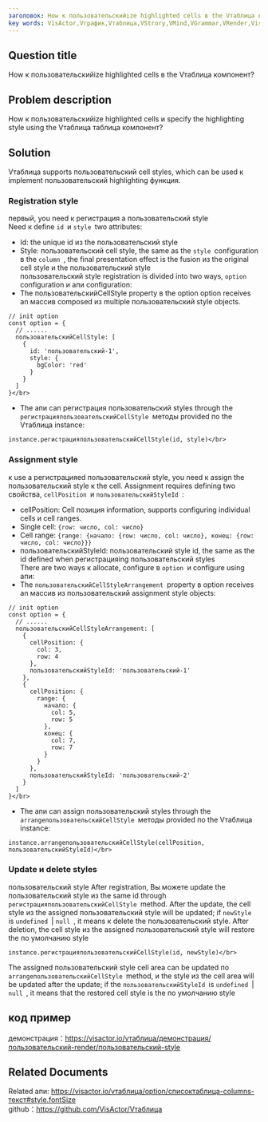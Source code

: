 ```yaml
---
заголовок: How к пользовательскийize highlighted cells в the Vтаблица компонент</br>
key words: VisActor,Vграфик,Vтаблица,VStrory,VMind,VGrammar,VRender,Visualization,график,данные,таблица,Graph,Gis,LLM
---
```

## Question title

How к пользовательскийize highlighted cells в the Vтаблица компонент?</br>
## Problem description

How к пользовательскийize highlighted cells и specify the highlighting style using the Vтаблица таблица компонент?</br>
## Solution

Vтаблица supports пользовательский cell styles, which can be used к implement пользовательский highlighting функция.</br>
### Registration style

первый, you need к регистрация a пользовательский style</br>
Need к define `id `и `style `two attributes:</br>
*  Id: the unique id из the пользовательский style</br>
*  Style: пользовательский cell style, the same as the `style `configuration в the `column `, the final presentation effect is the fusion из the original cell style и the пользовательский style</br>
пользовательский style registration is divided into two ways, `option `configuration и апи configuration:</br>
*  The пользовательскийCellStyle property в the option option receives an массив composed из multiple пользовательский style objects.</br>
```
// init option
const option = {
  // ......
  пользовательскийCellStyle: [
    {
      id: 'пользовательский-1',
      style: {
        bgColor: 'red'
      }
    }
  ]
}</br>
```
*  The апи can регистрация пользовательский styles through the `регистрацияпользовательскийCellStyle `методы provided по the Vтаблица instance:</br>
```
instance.регистрацияпользовательскийCellStyle(id, style)</br>
```
### Assignment style

к use a регистрацияed пользовательский style, you need к assign the пользовательский style к the cell. Assignment requires defining two свойства, `cellPosition `и `пользовательскийStyleId `:</br>
*  cellPosition: Cell позиция information, supports configuring individual cells и cell ranges.</br>
*  Single cell: `{row: число, col: число}`</br>
*  Cell range: `{range: {начало: {row: число, col: число}, конец: {row: число, col: число}}}`</br>
*  пользовательскийStyleId: пользовательский style id, the same as the id defined when регистрацияing пользовательский styles</br>
There are two ways к allocate, configure в `option `и configure using апи:</br>
*  The `пользовательскийCellStyleArrangement `property в option receives an массив из пользовательский assignment style objects:</br>
```
// init option
const option = {
  // ......
  пользовательскийCellStyleArrangement: [
    {
      cellPosition: {
        col: 3,
        row: 4
      },
      пользовательскийStyleId: 'пользовательский-1'
    },
    {
      cellPosition: {
        range: {
          начало: {
            col: 5,
            row: 5
          },
          конец: {
            col: 7,
            row: 7
          }
        }
      },
      пользовательскийStyleId: 'пользовательский-2'
    }
  ]
}</br>
```
*  The апи can assign пользовательский styles through the `arrangeпользовательскийCellStyle `методы provided по the Vтаблица instance:</br>
```
instance.arrangeпользовательскийCellStyle(cellPosition, пользовательскийStyleId)</br>
```
### Update и delete styles

пользовательский style After registration, Вы можете update the пользовательский style из the same id through `регистрацияпользовательскийCellStyle `method. After the update, the cell style из the assigned пользовательский style will be updated; if `newStyle `is `undefined `| `null `, it means к delete the пользовательский style. After deletion, the cell style из the assigned пользовательский style will restore the по умолчанию style</br>
```
instance.регистрацияпользовательскийCellStyle(id, newStyle)</br>
```
The assigned пользовательский style cell area can be updated по `arrangeпользовательскийCellStyle `method, и the style из the cell area will be updated after the update; if the `пользовательскийStyleId `is `undefined `| `null `, it means that the restored cell style is the по умолчанию style</br>
## код пример

демонстрация：https://visactor.io/vтаблица/демонстрация/пользовательский-render/пользовательский-style</br>
## Related Documents

Related апи: https://visactor.io/vтаблица/option/списоктаблица-columns-текст#style.fontSize</br>
github：https://github.com/VisActor/Vтаблица</br>



